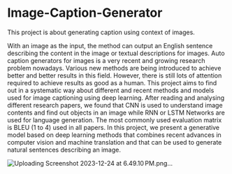 # Image-Caption-Generator
This project is about generating caption using context of images.

With an image as the input, the method can output an English sentence describing the content in the image or textual descriptions for images. Auto caption generators for images is a very recent and growing research problem nowadays. Various new methods are being introduced to achieve better and better results in this field. However, there is still lots of attention required to achieve results as good as a human. This project aims to find out in a systematic way about different and recent methods and models used for image captioning using deep learning. After reading and analysing different research papers, we found that CNN is used to understand image contents and find out objects in an image while RNN or LSTM Networks are used for language generation. The most commonly used evaluation matrix is BLEU (1 to 4) used in all papers. In this project, we present a generative model based on deep learning methods that combines recent advances in computer vision and machine translation and that can be used to generate natural sentences describing an image.

![Uploading Screenshot 2023-12-24 at 6.49.10 PM.png…]()
